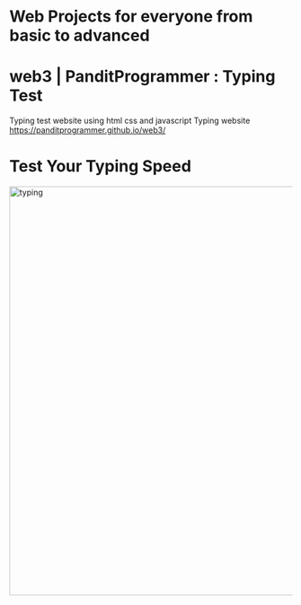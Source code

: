 # Web Projects for everyone from basic to advanced

# web3 | PanditProgrammer : Typing Test
Typing test website using html css and javascript 
Typing website https://panditprogrammer.github.io/web3/
# Test Your Typing Speed 

<img width="729" alt="typing" src="https://user-images.githubusercontent.com/65272533/112955509-209bce80-915d-11eb-8680-f68b4f7123b1.PNG">


